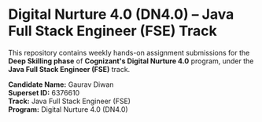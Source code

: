 # Digital Nurture 4.0 (DN4.0) – Java Full Stack Engineer (FSE) Track

This repository contains weekly hands-on assignment submissions for the **Deep Skilling phase** of **Cognizant's Digital Nurture 4.0** program, under the **Java Full Stack Engineer (FSE)** track.

**Candidate Name:** Gaurav Diwan  
**Superset ID:** 6376610  
**Track:** Java Full Stack Engineer (FSE)  
**Program:** Digital Nurture 4.0 (DN4.0)
